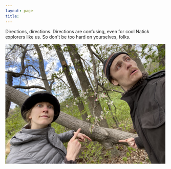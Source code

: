 ```yaml
---
layout: page
title: 
---
```


Directions, directions. Directions are confusing, even for cool Natick explorers like us. So don't be too hard on yourselves, folks.

<a  href="tackojebia/6.jpg">
<img src="tackojebia/6.jpg" width="500" class="centerimg"/>
</a>

